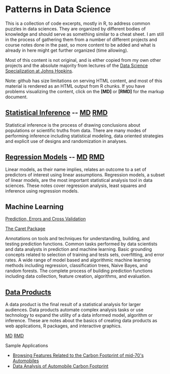 Patterns in Data Science
========================

This is a collection of code excerpts, mostly in R, to address common puzzles in data sciences. They are organized by different bodies of knowledge and should serve as something similar to a cheat sheet. I am still in the process of gathering them from a number of different projects and course notes done in the past, so more content to be added and what is already in here might get further organized (time allowing).

Most of this content is not original, and is either copied from my own other projects and the absolute majority from lectures of the [Data Science Specialization at Johns Hopkins](http://www.jhsph.edu/departments/biostatistics).

Note: github has size limitations on serving HTML content, and most of this material is rendered as an HTML output from R chunks. If you have problems visualizing the content, click on the **[MD]** or **[RMD]** for the markup document.

[Statistical Inference](http://htmlpreview.github.io/?https://github.com/jfaleiro/datasciencepatterns/blob/master/StatisticalInference/index.html) -- [MD](StatisticalInference/index.md) [RMD](StatisticalInference/index.Rmd)
---------------------

Statistical inference is the process of drawing conclusions about populations or scientific truths from data. There are many modes of performing inference including statistical modeling, data oriented strategies and explicit use of designs and randomization in analyses.

[Regression Models](https://cdn.rawgit.com/jfaleiro/datasciencepatterns/master/RegressionModels/index.html) -- [MD](RegressionModels/index.md) [RMD](RegressionModels/index.Rmd)
-----------------

Linear models, as their name implies, relates an outcome to a set of predictors of interest using linear assumptions. Regression models, a subset of linear models, are the most important statistical analysis tool in data sciences. These notes cover regression analysis, least squares and inference using regression models.

Machine Learning
-----------------

[Prediction, Errors and Cross Validation](http://htmlpreview.github.io/?https://github.com/jfaleiro/datasciencepatterns/blob/master/MachineLearning/Prediction/index.html)

[The Caret Package](https://cdn.rawgit.com/jfaleiro/datasciencepatterns/master/MachineLearning/CaretPackage/index.html)

Annotations on tools and techniques for understanding, building, and testing prediction functions. Common tasks performed by data scientists and data analysts in prediction and machine learning. Basic grounding concepts related to selection of training and tests sets, overfitting, and error rates. A wide range of model based and algorithmic machine learning methods including regression, classification trees, Naive Bayes, and random forests. The complete process of building prediction functions including data collection, feature creation, algorithms, and evaluation.

[Data Products](https://cdn.rawgit.com/jfaleiro/datasciencepatterns/blob/master/DataProducts/index.html)
---------------

A data product is the final result of a statistical analysis for larger audiences. Data products automate complex analysis tasks or use technology to expand the utility of a data informed model, algorithm or inference. These are notes about the basics of creating data products as web applications, R packages, and interactive graphics.

[MD](DataProduct/index.md) 
[RMD](DataProduct/index.Rmd)

Sample Applications

* [Browsing Features Related to the Carbon Footprint of mid-70's Automobiles](https://jfaleiro.shinyapps.io/carbonfootprint/)
* [Data Analysis of Automobile Carbon Footprint](https://rpubs.com/jfaleiro/carbonfootprint)


